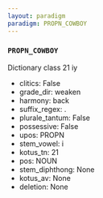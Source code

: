 ```yaml
---
layout: paradigm
paradigm: PROPN_COWBOY
---
```

### ` PROPN_COWBOY `

Dictionary class 21 iy
* clitics: False
* grade_dir: weaken
* harmony: back
* suffix_regex: .
* plurale_tantum: False
* possessive: False
* upos: PROPN
* stem_vowel: i
* kotus_tn: 21
* pos: NOUN
* stem_diphthong: None
* kotus_av: None
* deletion: None
